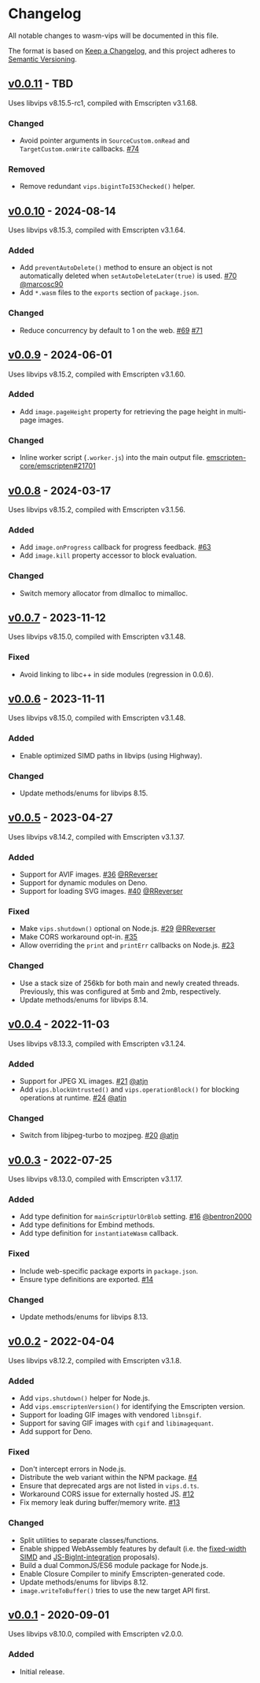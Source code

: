 # Changelog
All notable changes to wasm-vips will be documented in this file.

The format is based on [Keep a Changelog](https://keepachangelog.com/en/1.0.0/),
and this project adheres to [Semantic Versioning](https://semver.org/spec/v2.0.0.html).

## [v0.0.11] - TBD

Uses libvips v8.15.5-rc1, compiled with Emscripten v3.1.68.

### Changed

- Avoid pointer arguments in `SourceCustom.onRead` and
  `TargetCustom.onWrite` callbacks.
  [#74](https://github.com/kleisauke/wasm-vips/issues/74)

### Removed

- Remove redundant `vips.bigintToI53Checked()` helper.

## [v0.0.10] - 2024-08-14

Uses libvips v8.15.3, compiled with Emscripten v3.1.64.

### Added

- Add `preventAutoDelete()` method to ensure an object is not
  automatically deleted when `setAutoDeleteLater(true)` is used.
  [#70](https://github.com/kleisauke/wasm-vips/pull/70)
  [@marcosc90](https://github.com/marcosc90)
- Add `*.wasm` files to the `exports` section of `package.json`.

### Changed

- Reduce concurrency by default to 1 on the web.
  [#69](https://github.com/kleisauke/wasm-vips/issues/69)
  [#71](https://github.com/kleisauke/wasm-vips/issues/71)

## [v0.0.9] - 2024-06-01

Uses libvips v8.15.2, compiled with Emscripten v3.1.60.

### Added

- Add `image.pageHeight` property for retrieving the page height in
  multi-page images.

### Changed

- Inline worker script (`.worker.js`) into the main output file.
  [emscripten-core/emscripten#21701](https://github.com/emscripten-core/emscripten/pull/21701)

## [v0.0.8] - 2024-03-17

Uses libvips v8.15.2, compiled with Emscripten v3.1.56.

### Added

- Add `image.onProgress` callback for progress feedback.
  [#63](https://github.com/kleisauke/wasm-vips/issues/63)
- Add `image.kill` property accessor to block evaluation.

### Changed

- Switch memory allocator from dlmalloc to mimalloc.

## [v0.0.7] - 2023-11-12

Uses libvips v8.15.0, compiled with Emscripten v3.1.48.

### Fixed

- Avoid linking to libc++ in side modules (regression in 0.0.6).

## [v0.0.6] - 2023-11-11

Uses libvips v8.15.0, compiled with Emscripten v3.1.48.

### Added

- Enable optimized SIMD paths in libvips (using Highway).

### Changed

- Update methods/enums for libvips 8.15.

## [v0.0.5] - 2023-04-27

Uses libvips v8.14.2, compiled with Emscripten v3.1.37.

### Added

- Support for AVIF images.
  [#36](https://github.com/kleisauke/wasm-vips/pull/36)
  [@RReverser](https://github.com/RReverser)
- Support for dynamic modules on Deno.
- Support for loading SVG images.
  [#40](https://github.com/kleisauke/wasm-vips/pull/40)
  [@RReverser](https://github.com/RReverser)

### Fixed

- Make `vips.shutdown()` optional on Node.js.
  [#29](https://github.com/kleisauke/wasm-vips/pull/29)
  [@RReverser](https://github.com/RReverser)
- Make CORS workaround opt-in.
  [#35](https://github.com/kleisauke/wasm-vips/issues/35)
- Allow overriding the `print` and `printErr` callbacks on Node.js.
  [#23](https://github.com/kleisauke/wasm-vips/issues/23)

### Changed

- Use a stack size of 256kb for both main and newly created threads.
  Previously, this was configured at 5mb and 2mb, respectively.
- Update methods/enums for libvips 8.14.

## [v0.0.4] - 2022-11-03

Uses libvips v8.13.3, compiled with Emscripten v3.1.24.

### Added

- Support for JPEG XL images.
  [#21](https://github.com/kleisauke/wasm-vips/pull/21)
  [@atjn](https://github.com/atjn)
- Add `vips.blockUntrusted()` and `vips.operationBlock()` for blocking
  operations at runtime.
  [#24](https://github.com/kleisauke/wasm-vips/pull/24)
  [@atjn](https://github.com/atjn)

### Changed

- Switch from libjpeg-turbo to mozjpeg.
  [#20](https://github.com/kleisauke/wasm-vips/pull/20)
  [@atjn](https://github.com/atjn)

## [v0.0.3] - 2022-07-25

Uses libvips v8.13.0, compiled with Emscripten v3.1.17.

### Added

- Add type definition for `mainScriptUrlOrBlob` setting.
  [#16](https://github.com/kleisauke/wasm-vips/pull/16)
  [@bentron2000](https://github.com/bentron2000)
- Add type definitions for Embind methods.
- Add type definition for `instantiateWasm` callback.

### Fixed

- Include web-specific package exports in `package.json`.
- Ensure type definitions are exported.
  [#14](https://github.com/kleisauke/wasm-vips/issues/14)

### Changed

- Update methods/enums for libvips 8.13.

## [v0.0.2] - 2022-04-04

Uses libvips v8.12.2, compiled with Emscripten v3.1.8.

### Added

- Add `vips.shutdown()` helper for Node.js.
- Add `vips.emscriptenVersion()` for identifying the Emscripten version.
- Support for loading GIF images with vendored `libnsgif`.
- Support for saving GIF images with `cgif` and `libimagequant`.
- Add support for Deno.

### Fixed

- Don't intercept errors in Node.js.
- Distribute the web variant within the NPM package.
  [#4](https://github.com/kleisauke/wasm-vips/issues/4)
- Ensure that deprecated args are not listed in `vips.d.ts`.
- Workaround CORS issue for externally hosted JS.
  [#12](https://github.com/kleisauke/wasm-vips/issues/12)
- Fix memory leak during buffer/memory write.
  [#13](https://github.com/kleisauke/wasm-vips/issues/13)

### Changed

- Split utilities to separate classes/functions.
- Enable shipped WebAssembly features by default (i.e. the
  [fixed-width SIMD](https://github.com/WebAssembly/simd) and
  [JS-BigInt-integration](https://github.com/WebAssembly/JS-BigInt-integration)
  proposals).
- Build a dual CommonJS/ES6 module package for Node.js.
- Enable Closure Compiler to minify Emscripten-generated code.
- Update methods/enums for libvips 8.12.
- `image.writeToBuffer()` tries to use the new target API first.

## [v0.0.1] - 2020-09-01

Uses libvips v8.10.0, compiled with Emscripten v2.0.0.

### Added

- Initial release.

[v0.0.11]: https://github.com/kleisauke/wasm-vips/compare/v0.0.10...v0.0.11
[v0.0.10]: https://github.com/kleisauke/wasm-vips/compare/v0.0.9...v0.0.10
[v0.0.9]: https://github.com/kleisauke/wasm-vips/compare/v0.0.8...v0.0.9
[v0.0.8]: https://github.com/kleisauke/wasm-vips/compare/v0.0.7...v0.0.8
[v0.0.7]: https://github.com/kleisauke/wasm-vips/compare/v0.0.6...v0.0.7
[v0.0.6]: https://github.com/kleisauke/wasm-vips/compare/v0.0.5...v0.0.6
[v0.0.5]: https://github.com/kleisauke/wasm-vips/compare/v0.0.4...v0.0.5
[v0.0.4]: https://github.com/kleisauke/wasm-vips/compare/v0.0.3...v0.0.4
[v0.0.3]: https://github.com/kleisauke/wasm-vips/compare/v0.0.2...v0.0.3
[v0.0.2]: https://github.com/kleisauke/wasm-vips/compare/v0.0.1...v0.0.2
[v0.0.1]: https://github.com/kleisauke/wasm-vips/releases/tag/v0.0.1
